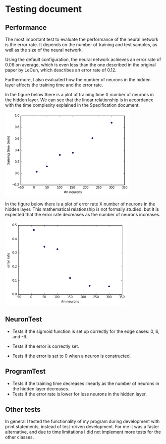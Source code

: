 # Testing document

## Performance
The most important test to evaluate the performance of the neural network is the error rate. It depends on the number of training and test samples, as well as the size of the neural network.

Using the default configuration, the neural network achieves an error rate of 0.06 on average, which is even less than the one described in the original paper by LeCun, which describes an error rate of 0.12.

Furthermore, I also evaluated how the number of neurons in the hidden layer affects the training time and the error rate.

In the figure below there is a plot of training time X number of neurons in the hidden layer. We can see that the linear relationship is in accordance with the time complexity explained in the Specification document.

![](neurons_trainTime.png?raw=true)

In the figure below there is a plot of error rate X number of neurons in the hidden layer. This mathematical relationship is not formally studied, but it is expected that the error rate decreases as the number of neurons increases.

![](neurons_errorRate.png?raw=true)

## NeuronTest
- Tests if the sigmoid function is set up correctly for the edge cases: 0, 6, and -6.

- Tests if the error is correctly set.

- Tests if the error is set to 0 when a neuron is constructed.

## ProgramTest
- Tests if the training time decreases linearly as the number of neurons in the hidden layer decreases.
- Tests if the error rate is lower for less neurons in the hidden layer.

## Other tests
In general I tested the functionality of my program during development with print statements, instead of test-driven development. For me it was a faster alternative, and due to time limitations I did not implement more tests for the other classes.


